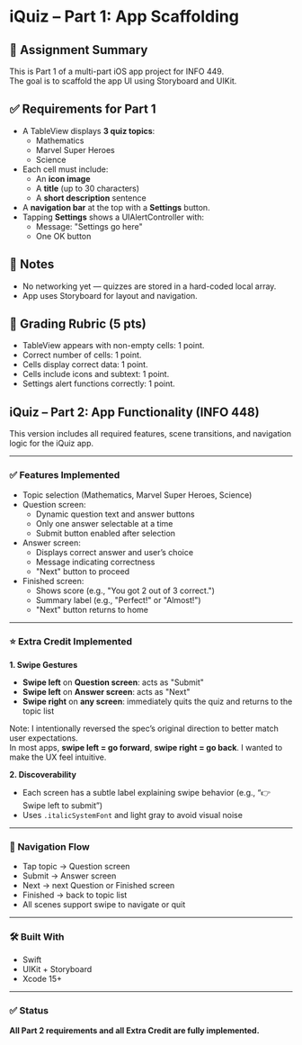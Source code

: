 # iQuiz – Part 1: App Scaffolding

## 📝 Assignment Summary
This is Part 1 of a multi-part iOS app project for INFO 449.  
The goal is to scaffold the app UI using Storyboard and UIKit.

## ✅ Requirements for Part 1

- A TableView displays **3 quiz topics**:
  - Mathematics
  - Marvel Super Heroes
  - Science
- Each cell must include:
  - An **icon image**
  - A **title** (up to 30 characters)
  - A **short description** sentence
- A **navigation bar** at the top with a **Settings** button.
- Tapping **Settings** shows a UIAlertController with:
  - Message: "Settings go here"
  - One OK button

## 📌 Notes
- No networking yet — quizzes are stored in a hard-coded local array.
- App uses Storyboard for layout and navigation.

## 🧪 Grading Rubric (5 pts)
- TableView appears with non-empty cells: 1 point.
- Correct number of cells: 1 point.
- Cells display correct data: 1 point.
- Cells include icons and subtext: 1 point.
- Settings alert functions correctly: 1 point.

## iQuiz – Part 2: App Functionality (INFO 448)

This version includes all required features, scene transitions, and navigation logic for the iQuiz app.

---

### ✅ Features Implemented

- Topic selection (Mathematics, Marvel Super Heroes, Science)
- Question screen:
  - Dynamic question text and answer buttons
  - Only one answer selectable at a time
  - Submit button enabled after selection
- Answer screen:
  - Displays correct answer and user’s choice
  - Message indicating correctness
  - "Next" button to proceed
- Finished screen:
  - Shows score (e.g., "You got 2 out of 3 correct.")
  - Summary label (e.g., "Perfect!" or "Almost!")
  - "Next" button returns to home

---

### ⭐ Extra Credit Implemented

**1. Swipe Gestures**
- **Swipe left** on **Question screen**: acts as "Submit"
- **Swipe left** on **Answer screen**: acts as "Next"
- **Swipe right** on **any screen**: immediately quits the quiz and returns to the topic list

Note: I intentionally reversed the spec’s original direction to better match user expectations.  
In most apps, **swipe left = go forward**, **swipe right = go back**. I wanted to make the UX feel intuitive.

**2. Discoverability**
- Each screen has a subtle label explaining swipe behavior (e.g., “👉 Swipe left to submit”)
- Uses `.italicSystemFont` and light gray to avoid visual noise

---

### 🔁 Navigation Flow

- Tap topic → Question screen
- Submit → Answer screen
- Next → next Question or Finished screen
- Finished → back to topic list
- All scenes support swipe to navigate or quit

---

### 🛠 Built With

- Swift
- UIKit + Storyboard
- Xcode 15+

---

### ✅ Status

**All Part 2 requirements and all Extra Credit are fully implemented.**

